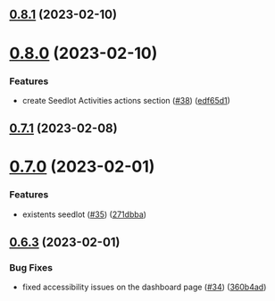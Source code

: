 ## [0.8.1](https://github.com/bcgov/nr-frontend-starting-app/compare/v0.8.0...v0.8.1) (2023-02-10)



# [0.8.0](https://github.com/bcgov/nr-frontend-starting-app/compare/v0.7.1...v0.8.0) (2023-02-10)


### Features

* create Seedlot Activities actions section ([#38](https://github.com/bcgov/nr-frontend-starting-app/issues/38)) ([edf65d1](https://github.com/bcgov/nr-frontend-starting-app/commit/edf65d19b513771254d49f619d76448ab55b0fc1))



## [0.7.1](https://github.com/bcgov/nr-frontend-starting-app/compare/v0.7.0...v0.7.1) (2023-02-08)



# [0.7.0](https://github.com/bcgov/nr-frontend-starting-app/compare/v0.6.3...v0.7.0) (2023-02-01)


### Features

* existents seedlot ([#35](https://github.com/bcgov/nr-frontend-starting-app/issues/35)) ([271dbba](https://github.com/bcgov/nr-frontend-starting-app/commit/271dbba7a26d767f15b6fbe30643b1eb5d3081f7))



## [0.6.3](https://github.com/bcgov/nr-frontend-starting-app/compare/v0.6.2...v0.6.3) (2023-02-01)


### Bug Fixes

* fixed accessibility issues on the dashboard page ([#34](https://github.com/bcgov/nr-frontend-starting-app/issues/34)) ([360b4ad](https://github.com/bcgov/nr-frontend-starting-app/commit/360b4ad308d8bf490c98d31905449580c32c198b))



